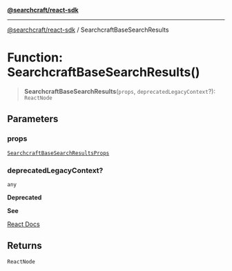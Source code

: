 [**@searchcraft/react-sdk**](https://docs.searchcraft.io/reference/sdk/react/README.md)

***

[@searchcraft/react-sdk](https://docs.searchcraft.io/reference/sdk/react/globals.md) / SearchcraftBaseSearchResults

# Function: SearchcraftBaseSearchResults()

> **SearchcraftBaseSearchResults**(`props`, `deprecatedLegacyContext`?): `ReactNode`

## Parameters

### props

[`SearchcraftBaseSearchResultsProps`](https://docs.searchcraft.io/reference/sdk/react/interfaces/SearchcraftBaseSearchResultsProps.md)

### deprecatedLegacyContext?

`any`

**Deprecated**

**See**

[React Docs](https://legacy.reactjs.org/docs/legacy-context.html#referencing-context-in-lifecycle-methods)

## Returns

`ReactNode`
